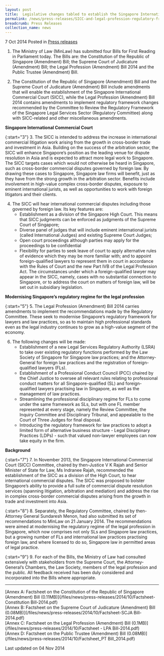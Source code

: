 ```yaml
---
layout: post
title:  Legislative changes tabled to establish the Singapore International Commercial Court and to update the regulatory framework for the legal profession
permalink: /news/press-releases/SICC-and-legal-profession-regulatory-framework-update
breadcrumb: Press Releases
collection_name: news
---
```


7 Oct 2014 Posted in [Press releases](/news/press-releases)

1. The Ministry of Law (MinLaw) has submitted four Bills for First Reading in Parliament today. The Bills are: the Constitution of the Republic of Singapore (Amendment) Bill; the Supreme Court of Judicature (Amendment) Bill; the Legal Profession (Amendment) Bill 2014 and the Public Trustee (Amendment) Bill.

2. The Constitution of the Republic of Singapore (Amendment) Bill and the Supreme Court of Judicature (Amendment) Bill include amendments that will enable the establishment of the Singapore International Commercial Court (SICC), while the Legal Profession (Amendment) Bill 2014 contains amendments to implement regulatory framework changes recommended by the Committee to Review the Regulatory Framework of the Singapore Legal Services Sector (Regulatory Committee) along with SICC-related and other miscellaneous amendments.

**Singapore International Commercial Court**

{:start="3"}
3. The SICC is intended to address the increase in international commercial litigation work arising from the growth in cross-border trade and investment in Asia. Building on the success of the arbitration sector, the SICC will enhance Singapore’s position as the leading venue for dispute resolution in Asia and is expected to attract more legal work to Singapore. The SICC targets cases which would not otherwise be heard in Singapore, such as cross-border commercial disputes governed by foreign law. By drawing these cases to Singapore, Singapore law firms will benefit, just as they have from the strong growth in the arbitration sector. Benefits include involvement in high-value complex cross-border disputes, exposure to eminent international jurists, as well as opportunities to work with foreign litigators and their clients. 

<ol start="4">
<li>The SICC will hear international commercial disputes including those governed by foreign law.  Its key features are:
<ul>
<li>Establishment as a division of the Singapore High Court. This means that  SICC judgments can be enforced as judgments of the Supreme Court of Singapore; 
</li>
<li>Diverse panel of judges that will include eminent international jurists (called International Judges) and existing Supreme Court Judges;</li>
<li>Open court proceedings although parties may apply for the proceedings to be confidential </li>
<li>Flexibility for parties to seek leave of court to apply alternative rules of evidence which they may be more familiar with; and to appoint foreign-qualified lawyers to represent them in court in accordance with the Rules of Court and the new Part IVB of the Legal Profession Act. The circumstances under which a foreign-qualified lawyer may appear in the SICC, namely, cases with no substantial connection to Singapore, or to address the court on matters of foreign law, will be set out in subsidiary legislation.</li>


</ul>


</li>

</ol>

**Modernising Singapore’s regulatory regime for the legal profession**

{:start="5"}
5. The Legal Profession (Amendment) Bill 2014 carries amendments to implement the recommendations made by the Regulatory Committee.  These seek to modernise Singapore’s regulatory framework for lawyers and law practices, so as to maintain high professional standards even as the legal industry continues to grow as a high-value segment of the economy.

<ol start="6">
<li>The following changes will be made:
<ul>
<li>Establishment of a new Legal Services Regulatory Authority (LSRA) to take over existing regulatory functions performed by the Law Society of Singapore for Singapore law practices; and the Attorney-General for foreign law practices and the registration of foreign-qualified lawyers (FLs).</li>
<li>Establishment of a Professional Conduct Council (PCC) chaired by the Chief Justice to oversee all relevant rules relating to professional conduct matters for all Singapore-qualified (SL) and foreign-qualified lawyers practising law in Singapore, as well as the management of law practices. </li>
<li>Streamlining the professional disciplinary regime for FLs to come under the same framework as SLs, but with one FL member represented at every stage, namely the Review Committee, the Inquiry Committee and Disciplinary Tribunal, and appealable to the Court of Three Judges for final disposal.</li>
<li>Introducing the regulatory framework for law practices to adopt a limited form of alternative business structure - Legal Disciplinary Practices (LDPs) - such that valued non-lawyer employees can now take equity in the firm.</li>
</ul>

</li>
</ol>

**Background**

{:start="7"}
7. In November 2013, the Singapore International Commercial Court (SICC) Committee, chaired by then-Justice V K Rajah and Senior Minister of State for Law, Ms Indranee Rajah, recommended the establishment of the SICC as a division of the High Court, to hear international commercial disputes. The SICC was proposed to bolster Singapore’s ability to provide a full suite of commercial dispute resolution services (spanning litigation, arbitration and mediation) and address the rise in complex cross-border commercial disputes arising from the growth in trade and investment into Asia.

{:start="8"}
8. Separately, the Regulatory Committee, chaired by then-Attorney General Sundaresh Menon, had also submitted its set of recommendations to MinLaw on 21 January 2014. The recommendations were aimed at modernising the regulatory regime of the legal profession in Singapore, which now comprises not only SLs and Singapore law practices, but a growing number of FLs and international law practices practising foreign law, and where licensed to do so, Singapore law in permitted areas of legal practice.  

{:start="9"}
9. For each of the Bills, the Ministry of Law had consulted extensively with stakeholders from the Supreme Court, the Attorney-General’s Chambers, the Law Society, members of the legal profession and the public. All feedback received has been duly considered and incorporated into the Bills where appropriate.

---

[Annex A: Factsheet on the Constitution of the Republic of Singapore (Amendment) Bill (0.11MB)](/files/news/press-releases/2014/10/Factsheet-Constitution Bill-2014.pdf)   
[Annex B: Factsheet on the Supreme Court of Judicature (Amendment) Bill (0.08MB)](/files/news/press-releases/2014/10/Factsheet-SCJA Bill-2014.pdf)  
[Annex C: Factsheet on the Legal Profession (Amendment) Bill (0.1MB)](/files/news/press-releases/2014/10/Factsheet - LPA Bill-2014.pdf)  
[Annex D: Factsheet on the Public Trustee (Amendment) Bill (0.08MB)](/files/news/press-releases/2014/10/Factsheet_PT Bill_2014.pdf)  

<p class="right-side-updated">Last updated on 04 Nov 2014
</p>


